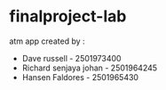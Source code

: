 # finalproject-lab
atm app
created by :
- Dave russell - 2501973400
- Richard senjaya johan - 2501964245
- Hansen Faldores - 2501965430
<br>
